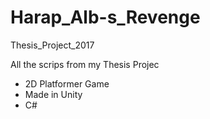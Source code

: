 # Harap_Alb-s_Revenge
Thesis_Project_2017

All the scrips from my Thesis Projec

- 2D Platformer Game
- Made in Unity
- C#

